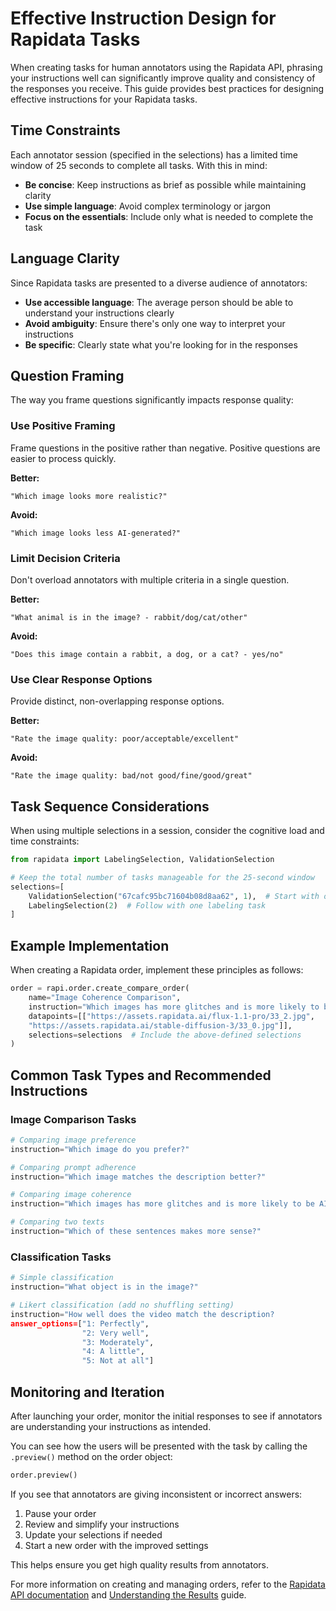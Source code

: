 # Effective Instruction Design for Rapidata Tasks

When creating tasks for human annotators using the Rapidata API, phrasing your instructions well can significantly improve quality and consistency of the responses you receive. This guide provides best practices for designing effective instructions for your Rapidata tasks.

## Time Constraints

Each annotator session (specified in the selections) has a limited time window of 25 seconds to complete all tasks. With this in mind:

- **Be concise**: Keep instructions as brief as possible while maintaining clarity
- **Use simple language**: Avoid complex terminology or jargon
- **Focus on the essentials**: Include only what is needed to complete the task

## Language Clarity

Since Rapidata tasks are presented to a diverse audience of annotators:

- **Use accessible language**: The average person should be able to understand your instructions clearly
- **Avoid ambiguity**: Ensure there's only one way to interpret your instructions
- **Be specific**: Clearly state what you're looking for in the responses

## Question Framing

The way you frame questions significantly impacts response quality:

### Use Positive Framing
Frame questions in the positive rather than negative. Positive questions are easier to process quickly.

**Better:**
```
"Which image looks more realistic?"
```

**Avoid:**
```
"Which image looks less AI-generated?"
```

### Limit Decision Criteria
Don't overload annotators with multiple criteria in a single question.

**Better:**
```
"What animal is in the image? - rabbit/dog/cat/other"
```

**Avoid:**
```
"Does this image contain a rabbit, a dog, or a cat? - yes/no"
```

### Use Clear Response Options
Provide distinct, non-overlapping response options.

**Better:**
```
"Rate the image quality: poor/acceptable/excellent"
```

**Avoid:**
```
"Rate the image quality: bad/not good/fine/good/great"
```

## Task Sequence Considerations

When using multiple selections in a session, consider the cognitive load and time constraints:

```python
from rapidata import LabelingSelection, ValidationSelection

# Keep the total number of tasks manageable for the 25-second window
selections=[
    ValidationSelection("67cafc95bc71604b08d8aa62", 1),  # Start with one validation task (id is the validation set id)
    LabelingSelection(2)  # Follow with one labeling task
]
```

## Example Implementation

When creating a Rapidata order, implement these principles as follows:

```python
order = rapi.order.create_compare_order(
    name="Image Coherence Comparison",
    instruction="Which images has more glitches and is more likely to be AI generated?",  # Clear, positive framing
    datapoints=[["https://assets.rapidata.ai/flux-1.1-pro/33_2.jpg", 
    "https://assets.rapidata.ai/stable-diffusion-3/33_0.jpg"]],
    selections=selections  # Include the above-defined selections
)
```

## Common Task Types and Recommended Instructions

### Image Comparison Tasks

```python
# Comparing image preference
instruction="Which image do you prefer?"

# Comparing prompt adherence
instruction="Which image matches the description better?"

# Comparing image coherence
instruction="Which images has more glitches and is more likely to be AI generated?"

# Comparing two texts
instruction="Which of these sentences makes more sense?"
```

### Classification Tasks

```python
# Simple classification
instruction="What object is in the image?"

# Likert classification (add no shuffling setting)
instruction="How well does the video match the description?
answer_options=["1: Perfectly", 
                "2: Very well", 
                "3: Moderately", 
                "4: A little", 
                "5: Not at all"]
```

## Monitoring and Iteration

After launching your order, monitor the initial responses to see if annotators are understanding your instructions as intended.

You can see how the users will be presented with the task by calling the `.preview()` method on the order object:
```python
order.preview()
```

If you see that annotators are giving inconsistent or incorrect answers:

1. Pause your order
2. Review and simplify your instructions 
3. Update your selections if needed
4. Start a new order with the improved settings

This helps ensure you get high quality results from annotators.

For more information on creating and managing orders, refer to the [Rapidata API documentation](index.md) and [Understanding the Results](/understanding_the_results/) guide.
